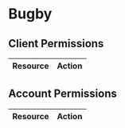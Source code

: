 # Bugby


## Client Permissions
| Resource | Action |
| -------- | ------ |

## Account Permissions
| Resource | Action |
| -------- | ------ |

